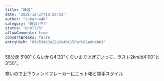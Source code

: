 ```yaml
---
title: "練習"
date: '2021-12-27T18:29:53'
author: "subaru44k"
category: "練習(中)"
status: "publish"
allowComments: true
convertBreaks: false
entryHash: "83a53de0e22e7c4bc150efc01e0d4b61"
---
```

58分走
5'00"くらいから4'30"くらいまで上げていって、ラスト2kmは4'00"と3'50"。

寒いので上下ウィンドブレーカーにニット帽と軍手スタイル
